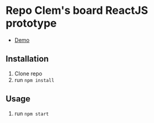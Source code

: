 # Repo Clem's board ReactJS prototype

- [Demo](https://clemchansf.github.io/board)

## Installation

1. Clone repo
2. run `npm install`

## Usage

1. run `npm start`
